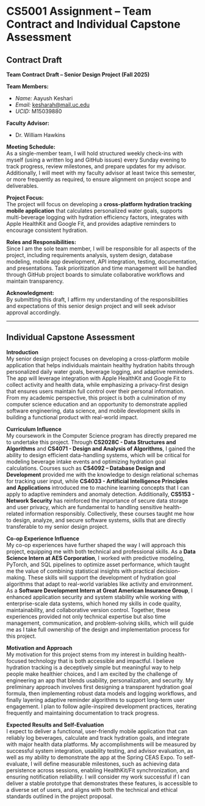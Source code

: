# CS5001 Assignment – Team Contract and Individual Capstone Assessment

## Contract Draft

**Team Contract Draft – Senior Design Project (Fall 2025)**  

**Team Members:**  
- *Name:* Aayush Keshari  
- *Email:* kesharah@mail.uc.edu  
- *UCID:* M15039880  

**Faculty Advisor:**  
- Dr. William Hawkins  

**Meeting Schedule:**  
As a single-member team, I will hold structured weekly check-ins with myself (using a written log and GitHub issues) every Sunday evening to track progress, review milestones, and prepare updates for my advisor. Additionally, I will meet with my faculty advisor at least twice this semester, or more frequently as required, to ensure alignment on project scope and deliverables.  

**Project Focus:**  
The project will focus on developing a **cross-platform hydration tracking mobile application** that calculates personalized water goals, supports multi-beverage logging with hydration efficiency factors, integrates with Apple HealthKit and Google Fit, and provides adaptive reminders to encourage consistent hydration.  

**Roles and Responsibilities:**  
Since I am the sole team member, I will be responsible for all aspects of the project, including requirements analysis, system design, database modeling, mobile app development, API integration, testing, documentation, and presentations. Task prioritization and time management will be handled through GitHub project boards to simulate collaborative workflows and maintain transparency.  

**Acknowledgment:**  
By submitting this draft, I affirm my understanding of the responsibilities and expectations of this senior design project and will seek advisor approval accordingly.  

---

## Individual Capstone Assessment

**Introduction**  
My senior design project focuses on developing a cross-platform mobile application that helps individuals maintain healthy hydration habits through personalized daily water goals, beverage logging, and adaptive reminders. The app will leverage integration with Apple HealthKit and Google Fit to collect activity and health data, while emphasizing a privacy-first design that ensures users maintain full control over their personal information. From my academic perspective, this project is both a culmination of my computer science education and an opportunity to demonstrate applied software engineering, data science, and mobile development skills in building a functional product with real-world impact.  

**Curriculum Influence**  
My coursework in the Computer Science program has directly prepared me to undertake this project. Through **CS2028C - Data Structures and Algorithms** and **CS4071 - Design and Analysis of Algorithms**, I gained the ability to design efficient data-handling systems, which will be critical for modeling beverage intake events and optimizing hydration goal calculations. Courses such as **CS4092 – Database Design and Development** provided me with the knowledge to design relational schemas for tracking user input, while **CS4033 - Artificial Intelligence Principles and Applications** introduced me to machine learning concepts that I can apply to adaptive reminders and anomaly detection. Additionally, **CS5153 - Network Security** has reinforced the importance of secure data storage and user privacy, which are fundamental to handling sensitive health-related information responsibly. Collectively, these courses taught me how to design, analyze, and secure software systems, skills that are directly transferable to my senior design project.  

**Co-op Experience Influence**  
My co-op experiences have further shaped the way I will approach this project, equipping me with both technical and professional skills. As a **Data Science Intern at AES Corporation**, I worked with predictive modeling, PyTorch, and SQL pipelines to optimize asset performance, which taught me the value of combining statistical insights with practical decision-making. These skills will support the development of hydration goal algorithms that adapt to real-world variables like activity and environment. As a **Software Development Intern at Great American Insurance Group**, I enhanced application security and system stability while working with enterprise-scale data systems, which honed my skills in code quality, maintainability, and collaborative version control. Together, these experiences provided not only technical expertise but also time management, communication, and problem-solving skills, which will guide me as I take full ownership of the design and implementation process for this project.  

**Motivation and Approach**  
My motivation for this project stems from my interest in building health-focused technology that is both accessible and impactful. I believe hydration tracking is a deceptively simple but meaningful way to help people make healthier choices, and I am excited by the challenge of engineering an app that blends usability, personalization, and security. My preliminary approach involves first designing a transparent hydration goal formula, then implementing robust data models and logging workflows, and finally layering adaptive reminder algorithms to support long-term user engagement. I plan to follow agile-inspired development practices, iterating frequently and maintaining documentation to track progress.  

**Expected Results and Self-Evaluation**  
I expect to deliver a functional, user-friendly mobile application that can reliably log beverages, calculate and track hydration goals, and integrate with major health data platforms. My accomplishments will be measured by successful system integration, usability testing, and advisor evaluation, as well as my ability to demonstrate the app at the Spring CEAS Expo. To self-evaluate, I will define measurable milestones, such as achieving data persistence across sessions, enabling HealthKit/Fit synchronization, and ensuring notification reliability. I will consider my work successful if I can deliver a stable prototype that demonstrates these features, is accessible to a diverse set of users, and aligns with both the technical and ethical standards outlined in the project proposal.  
